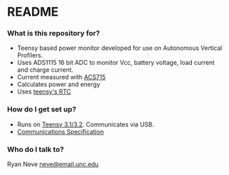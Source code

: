 # README #

### What is this repository for? ###

* Teensy based power monitor developed for use on Autonomous Vertical Profilers.
* Uses ADS1115 16 bit ADC to monitor Vcc, battery voltage, load current and charge current.
* Current measured with [ACS715](https://www.pololu.com/file/download/ACS715.pdf?file_id=0J197)
* Calculates power and energy
* Uses [teensy's RTC](https://www.pjrc.com/teensy/td_libs_Time.html)

### How do I get set up? ###

* Runs on [Teensy 3.1/3.2](https://www.pjrc.com/store/teensy32.html). Communicates via USB.
* [Communications Specification](https://sites.google.com/site/verticalprofilerupgrade/home/ControllerSoftware/ipc-specification)

### Who do I talk to? ###

Ryan Neve
neve@email.unc.edu